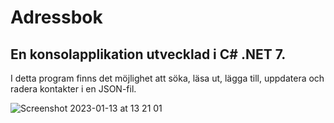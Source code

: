 # Adressbok

## En konsolapplikation utvecklad i C# .NET 7.
I detta program finns det möjlighet att söka, läsa ut, lägga till, uppdatera och radera kontakter i en JSON-fil.

![Screenshot 2023-01-13 at 13 21 01](https://user-images.githubusercontent.com/78862890/212319369-badcbb32-74a5-43ca-a6b8-bd475cb00c95.png)
